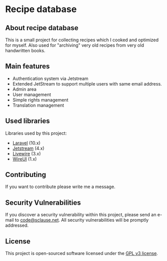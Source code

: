 # Recipe database

## About recipe database

This is a small project for collecting recipes which I cooked and optimized for myself. Also used for "archiving" very old recipes from very old handwritten books.

## Main features

* Authentication system via Jetstream
* Extended JetStream to support multiple users with same email address.
* Admin area
* User management
* Simple rights management
* Translation management

## Used libraries

Libraries used by this project:

* [Laravel](https://laravel.com) (10.x)
* [Jetstream](https://jetstream.laravel.com) (4.x)
* [Livewire](https://livewire.laravel.com) (3.x)
* [WireUI](https://livewire-wireui.com) (1.x)

## Contributing

If you want to contribute please write me a message.

## Security Vulnerabilities

If you discover a security vulnerability within this project, please send an e-mail to [code@sclause.net](mailto:code@sclause.net). All security vulnerabilities will be promptly addressed.

## License

This project is open-sourced software licensed under the [GPL v3 license](https://opensource.org/license/gpl-3-0/).
